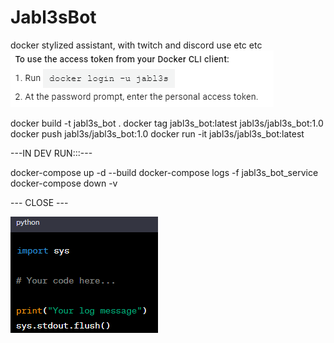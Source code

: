# Jabl3sBot
docker stylized assistant, with twitch and discord use etc etc
![Alt text](assets/images/image.png)

docker build -t jabl3s_bot .
docker tag jabl3s_bot:latest jabl3s/jabl3s_bot:1.0
docker push jabl3s/jabl3s_bot:1.0
docker run -it jabl3s/jabl3s_bot:latest

---IN DEV RUN:::---

docker-compose up -d --build
docker-compose logs -f jabl3s_bot_service
docker-compose down -v

--- CLOSE ---

![Alt text](assets/images/image-1.png)